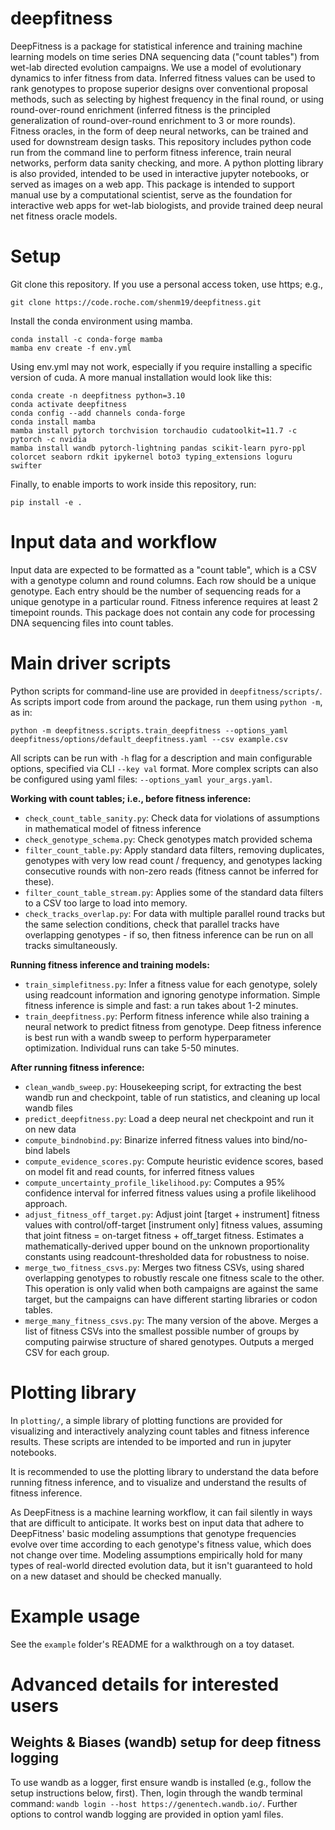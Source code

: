 # deepfitness

DeepFitness is a package for statistical inference and training machine learning models on time series DNA sequencing data ("count tables") from wet-lab directed evolution campaigns. 
We use a model of evolutionary dynamics to infer fitness from data.
Inferred fitness values can be used to rank genotypes to propose superior designs over conventional proposal methods, such as selecting by highest frequency in the final round, or using round-over-round enrichment (inferred fitness is the principled generalization of round-over-round enrichment to 3 or more rounds). 
Fitness oracles, in the form of deep neural networks, can be trained and used for downstream design tasks.
This repository includes python code run from the command line to perform fitness inference, train neural networks, perform data sanity checking, and more. A python plotting library is also provided, intended to be used in interactive jupyter notebooks, or served as images on a web app.
This package is intended to support manual use by a computational scientist, serve as the foundation for interactive web apps for wet-lab biologists, and provide trained deep neural net fitness oracle models.

# Setup
Git clone this repository. If you use a personal access token, use https; e.g.,

```Shell
git clone https://code.roche.com/shenm19/deepfitness.git
```

Install the conda environment using mamba.

```Shell
conda install -c conda-forge mamba
mamba env create -f env.yml
```

Using env.yml may not work, especially if you require installing a specific version of cuda. A more manual installation would look like this:

```Shell
conda create -n deepfitness python=3.10
conda activate deepfitness
conda config --add channels conda-forge
conda install mamba
mamba install pytorch torchvision torchaudio cudatoolkit=11.7 -c pytorch -c nvidia
mamba install wandb pytorch-lightning pandas scikit-learn pyro-ppl colorcet seaborn rdkit ipykernel boto3 typing_extensions loguru swifter
```

Finally, to enable imports to work inside this repository, run:

```Shell
pip install -e .
```

# Input data and workflow
Input data are expected to be formatted as a "count table", which is a CSV
with a genotype column and round columns. Each row should be a unique genotype.
Each entry should be the number of sequencing reads for a unique genotype
in a particular round. Fitness inference requires at least 2 timepoint rounds.
This package does not contain any code for processing DNA sequencing files
into count tables.

# Main driver scripts
Python scripts for command-line use are provided in `deepfitness/scripts/`. 
As scripts import code from around the package, run them using `python -m`, as in:

```Shell
python -m deepfitness.scripts.train_deepfitness --options_yaml deepfitness/options/default_deepfitness.yaml --csv example.csv
```

All scripts can be run with `-h` flag for a description and main configurable options, specified via CLI `--key val` format. More complex scripts can also be configured using yaml files: `--options_yaml your_args.yaml`.

**Working with count tables; i.e., before fitness inference:**
- `check_count_table_sanity.py`: Check data for violations of assumptions in mathematical model of fitness inference
- `check_genotype_schema.py`: Check genotypes match provided schema
- `filter_count_table.py`: Apply standard data filters, removing duplicates, genotypes with very low read count / frequency, and genotypes lacking consecutive rounds with non-zero reads (fitness cannot be inferred for these).
- `filter_count_table_stream.py`: Applies some of the standard data filters to a CSV too large to load into memory. 
- `check_tracks_overlap.py`: For data with multiple parallel round tracks but the same selection conditions, check that parallel tracks have overlapping genotypes - if so, then fitness inference can be run on all tracks simultaneously.

**Running fitness inference and training models:**
- `train_simplefitness.py`: Infer a fitness value for each genotype, solely using readcount information and ignoring genotype information. Simple fitness inference is simple and fast: a run takes about 1-2 minutes.
- `train_deepfitness.py`: Perform fitness inference while also training a neural network to predict fitness from genotype. Deep fitness inference is best run
with a wandb sweep to perform hyperparameter optimization. Individual runs can take 5-50 minutes.

**After running fitness inference:**
- `clean_wandb_sweep.py`: Housekeeping script, for extracting the best wandb run and checkpoint, table of run statistics, and cleaning up local wandb files
- `predict_deepfitness.py`: Load a deep neural net checkpoint and run it on new data
- `compute_bindnobind.py`: Binarize inferred fitness values into bind/no-bind labels
- `compute_evidence_scores.py`: Compute heuristic evidence scores, based on model fit and read counts, for inferred fitness values
- `compute_uncertainty_profile_likelihood.py`: Computes a 95% confidence interval for inferred fitness values using a profile likelihood approach.
- `adjust_fitness_off_target.py`: Adjust joint [target + instrument] fitness values with control/off-target [instrument only] fitness values, assuming that joint fitness = on-target fitness + off_target fitness. Estimates a mathematically-derived upper bound on the unknown proportionality constants using readcount-thresholded data for robustness to noise.
- `merge_two_fitness_csvs.py`: Merges two fitness CSVs, using shared overlapping genotypes to robustly rescale one fitness scale to the other. This operation is only valid when both campaigns are against the same target, but the campaigns can have different starting libraries or codon tables. 
- `merge_many_fitness_csvs.py`: The many version of the above. Merges a list of fitness CSVs into the smallest possible number of groups by computing pairwise structure of shared genotypes. Outputs a merged CSV for each group. 


# Plotting library
In `plotting/`, a simple library of plotting functions are provided for visualizing and interactively analyzing count tables and fitness inference results. These scripts are intended to be imported and run in jupyter notebooks.

It is recommended to use the plotting library to understand the data before running fitness inference, and to visualize and understand the results of fitness inference.

As DeepFitness is a machine learning workflow, it can fail silently in ways that are difficult to anticipate. It works best on input data that adhere to DeepFitness' basic modeling assumptions that genotype frequencies evolve over time according to each genotype's fitness value, which does not change over time. 
Modeling assumptions empirically hold for many types of real-world directed evolution data, but it isn't guaranteed to hold on a new dataset and should be checked manually. 

# Example usage
See the `example` folder's README for a walkthrough on a toy dataset.

# Advanced details for interested users

## Weights & Biases (wandb) setup for deep fitness logging
To use wandb as a logger, first ensure wandb is installed (e.g., follow the setup instructions below, first). Then, login through the wandb terminal command: `wandb login --host https://genentech.wandb.io/`. Further options to control wandb logging are provided in option yaml files.
